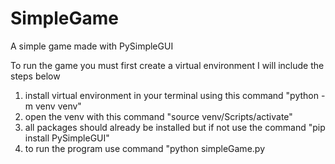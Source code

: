 # SimpleGame
A simple game made with PySimpleGUI

To run the game you must first create a virtual environment I will include the steps below

1. install virtual environment in your terminal using this command "python -m venv venv"
2. open the venv with this command "source venv/Scripts/activate"
3. all packages should already be installed but if not use the command "pip install PySimpleGUI"
4. to run the program use command "python simpleGame.py
